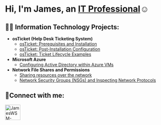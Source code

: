 <h1>Hi, I'm James, an <a href="https://linkedin.com/in/JamesWSM">IT Professional</a>☺</h1>

<h2>👨‍💻 Information Technology Projects:</h2>

- <b>osTicket (Help Desk Ticketing System)</b>
  - [osTicket: Prerequisites and Installation](https://github.com/jameswsm/osticket-prereqs)
  - [osTicket: Post-Installation Configuration](https://github.com/jameswsm/post-install-config)
  - [osTicket: Ticket Lifecycle Examples](https://github.com/jameswsm/ticket-lifecycle)
- <b>Microsoft Azure</b>
  - [Configuring Active Directory within Azure VMs](https://github.com/jameswsm/configure-ad)
- <b>Network File Shares and Permissions</b>
  - [Sharing resources over the network](https://github.com/jameswsm/sharing-resources)
  - [Network Security Groups (NSGs) and Inspecting Network Protocols](https://github.com/jameswsm/file-permissions)

<h2>🤳Connect with me:</h2>


[<img align="left" alt="JamesWSM-linkedin | LinkedIn" width="50px" src="https://cdn.jsdelivr.net/npm/simple-icons@v3/icons/linkedin.svg" />][linkedin]



[linkedin]: https://linkedin.com/in/JamesWSM
